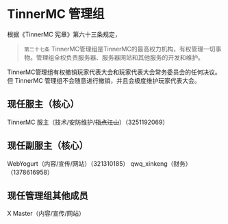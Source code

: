 # TinnerMC 管理组
根据《TinnerMC 宪章》第六十三条规定，

> `第二十七条` TinnerMC管理组是TinnerMC的最高权力机构，有权管理一切事物。管理组全权负责服务器、服务器网站和其他服务的开发和维护。

TinnerMC管理组有权撤销玩家代表大会和玩家代表大会常务委员会的任何决议。但 TinnerMC 管理组不会随意进行撤销，并且会极度维护玩家代表大会。

## 现任服主（核心）
TinnerMC 服主（技术/安防维护/~~指点江山~~）（3251192069）

## 现任副服主（核心）
WebYogurt（内容/宣传/网站）（321310185）
qwq_xinkeng（财务）（1378616958）

## 现任管理组其他成员
X Master（内容/宣传/网站）